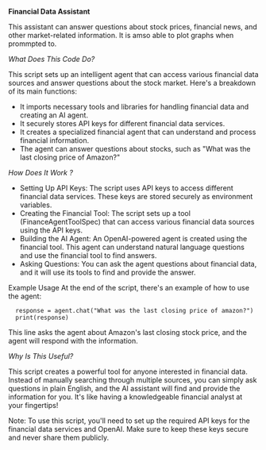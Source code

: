 **Financial Data Assistant**

This assistant can answer questions about stock prices, financial news, and other market-related information.
It is amso able to plot graphs when prommpted to.


*What Does This Code Do?*

This script sets up an intelligent agent that can access various financial data sources and answer questions about the stock market. Here's a breakdown of its main functions:

  - It imports necessary tools and libraries for handling financial data and creating an AI agent.
  - It securely stores API keys for different financial data services.
  - It creates a specialized financial agent that can understand and process financial information.
  - The agent can answer questions about stocks, such as "What was the last closing price of Amazon?"


*How Does It Work ?*

  - Setting Up API Keys: The script uses API keys to access different financial data services. These keys are stored securely as environment variables.
  - Creating the Financial Tool: The script sets up a tool (FinanceAgentToolSpec) that can access various financial data sources using the API keys.
  - Building the AI Agent: An OpenAI-powered agent is created using the financial tool. This agent can understand natural language questions and use the financial tool to find answers.
  - Asking Questions: You can ask the agent questions about financial data, and it will use its tools to find and provide the answer.



Example Usage
At the end of the script, there's an example of how to use the agent:

      response = agent.chat("What was the last closing price of amazon?")
      print(response)

This line asks the agent about Amazon's last closing stock price, and the agent will respond with the information.



*Why Is This Useful?*

This script creates a powerful tool for anyone interested in financial data. Instead of manually searching through multiple sources, you can simply ask questions in plain English, and the AI assistant will find and provide the information for you. 
It's like having a knowledgeable financial analyst at your fingertips! 


Note: To use this script, you'll need to set up the required API keys for the financial data services and OpenAI. 
Make sure to keep these keys secure and never share them publicly.
